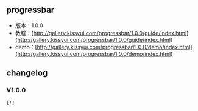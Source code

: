 ## progressbar

* 版本：1.0.0
* 教程：[http://gallery.kissyui.com/progressbar/1.0.0/guide/index.html](http://gallery.kissyui.com/progressbar/1.0.0/guide/index.html)
* demo：[http://gallery.kissyui.com/progressbar/1.0.0/demo/index.html](http://gallery.kissyui.com/progressbar/1.0.0/demo/index.html)

## changelog

### V1.0.0

    [!]


